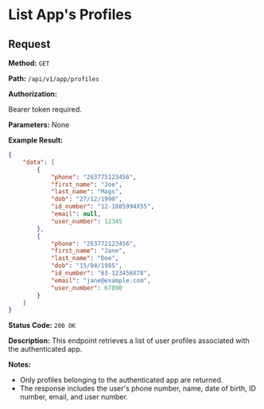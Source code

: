 # List App's Profiles

## Request

**Method:** `GET`

**Path:** `/api/v1/app/profiles`

**Authorization:**

Bearer token required.

**Parameters:** None

**Example Result:**

```json
{
    "data": [
        {
            "phone": "263775123456",
            "first_name": "Joe",
            "last_name": "Mags",
            "dob": "27/12/1990",
            "id_number": "12-1885994X55",
            "email": null,
            "user_number": 12345
        },
        {
            "phone": "263772123456",
            "first_name": "Jane",
            "last_name": "Doe",
            "dob": "15/04/1985",
            "id_number": "63-123456X78",
            "email": "jane@example.com",
            "user_number": 67890
        }
    ]
}
```

**Status Code:** `200 OK`

**Description:** This endpoint retrieves a list of user profiles associated with the authenticated app.

**Notes:**

- Only profiles belonging to the authenticated app are returned.
- The response includes the user's phone number, name, date of birth, ID number, email, and user number.